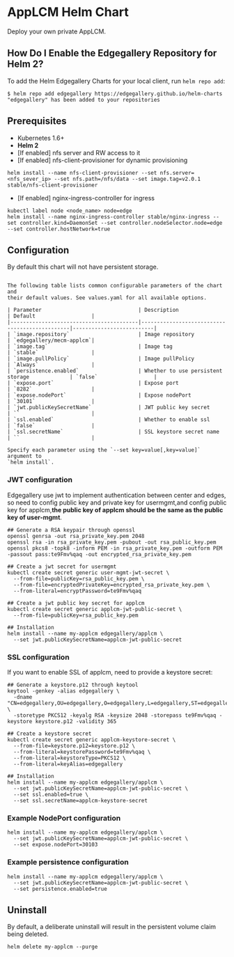 # AppLCM Helm Chart
Deploy your own private AppLCM.

## How Do I Enable the Edgegallery Repository for Helm 2?
To add the Helm Edgegallery Charts for your local client, run `helm repo add`:

```
$ helm repo add edgegallery https://edgegallery.github.io/helm-charts
"edgegallery" has been added to your repositories
```

## Prerequisites
* Kubernetes 1.6+
* **Helm 2**
* [If enabled] nfs server and RW access to it
* [If enabled] nfs-client-provisioner for dynamic provisioning
```
helm install --name nfs-client-provisioner --set nfs.server=<nfs_sever_ip> --set nfs.path=/nfs/data --set image.tag=v2.0.1 stable/nfs-client-provisioner 
```
* [If enabled] nginx-ingress-controller for ingress
```
kubectl label node <node_name> node=edge
helm install --name nginx-ingress-controller stable/nginx-ingress --set controller.kind=DaemonSet --set controller.nodeSelector.node=edge --set controller.hostNetwork=true
```
## Configuration
By default this chart will not have persistent storage.
```

The following table lists common configurable parameters of the chart and
their default values. See values.yaml for all available options.

| Parameter                               | Description                                   | Default                  |
|-----------------------------------------|-----------------------------------------------|--------------------------|
| `image.repository`                      | Image repository                              | `edgegallery/mecm-applcm`|
| `image.tag`                             | Image tag                                     | `stable`                 |
| `image.pullPolicy`                      | Image pullPolicy                              | `Always`                 |
| `persistence.enabled`                   | Whether to use persistent storage             | `false`                  |
| `expose.port`                           | Expose port                                   | `8282`                   |
| `expose.nodePort`                       | Expose nodePort                               | `30101`                  |
| `jwt.publicKeySecretName`               | JWT public key secret                         | ``                       |
| `ssl.enabled`                           | Whether to enable ssl                         | `false`                  |
| `ssl.secretName`                        | SSL keystore secret name                      | ``                       |

Specify each parameter using the `--set key=value[,key=value]` argument to
`helm install`.
```

### JWT configuration
Edgegallery use jwt to implement authentication between center and edges, so need to config public key and private key 
for usermgmt,and config public key for applcm,**the public key of applcm should be the same as the public key of user-mgmt**.
```shell
## Generate a RSA keypair through openssl
openssl genrsa -out rsa_private_key.pem 2048
openssl rsa -in rsa_private_key.pem -pubout -out rsa_public_key.pem
openssl pkcs8 -topk8 -inform PEM -in rsa_private_key.pem -outform PEM -passout pass:te9Fmv%qaq -out encrypted_rsa_private_key.pem

## Create a jwt secret for usermgmt
kubectl create secret generic user-mgmt-jwt-secret \
  --from-file=publicKey=rsa_public_key.pem \
  --from-file=encryptedPrivateKey=encrypted_rsa_private_key.pem \
  --from-literal=encryptPassword=te9Fmv%qaq

## Create a jwt public key secret for applcm
kubectl create secret generic applcm-jwt-public-secret \
  --from-file=publicKey=rsa_public_key.pem

## Installation
helm install --name my-applcm edgegallery/applcm \
  --set jwt.publicKeySecretName=applcm-jwt-public-secret
```

### SSL configuration
If you want to enable SSL of applcm, need to provide a keystore secret:
```shell
## Generate a keystore.p12 through keytool
keytool -genkey -alias edgegallery \
  -dname "CN=edgegallery,OU=edgegallery,O=edgegallery,L=edgegallery,ST=edgegallery,C=CN" \
  -storetype PKCS12 -keyalg RSA -keysize 2048 -storepass te9Fmv%qaq -keystore keystore.p12 -validity 365

## Create a keystore secret
kubectl create secret generic applcm-keystore-secret \
  --from-file=keystore.p12=keystore.p12 \
  --from-literal=keystorePassword=te9Fmv%qaq \
  --from-literal=keystoreType=PKCS12 \
  --from-literal=keyAlias=edgegallery

## Installation
helm install --name my-applcm edgegallery/applcm \
  --set jwt.publicKeySecretName=applcm-jwt-public-secret \
  --set ssl.enabled=true \
  --set ssl.secretName=applcm-keystore-secret
```

### Example NodePort configuration
```shell
helm install --name my-applcm edgegallery/applcm \
  --set jwt.publicKeySecretName=applcm-jwt-public-secret \
  --set expose.nodePort=30103
```

### Example persistence configuration
```shell
helm install --name my-applcm edgegallery/applcm \
  --set jwt.publicKeySecretName=applcm-jwt-public-secret \
  --set persistence.enabled=true
```

## Uninstall
By default, a deliberate uninstall will result in the persistent volume
claim being deleted.

```shell
helm delete my-applcm --purge
```
